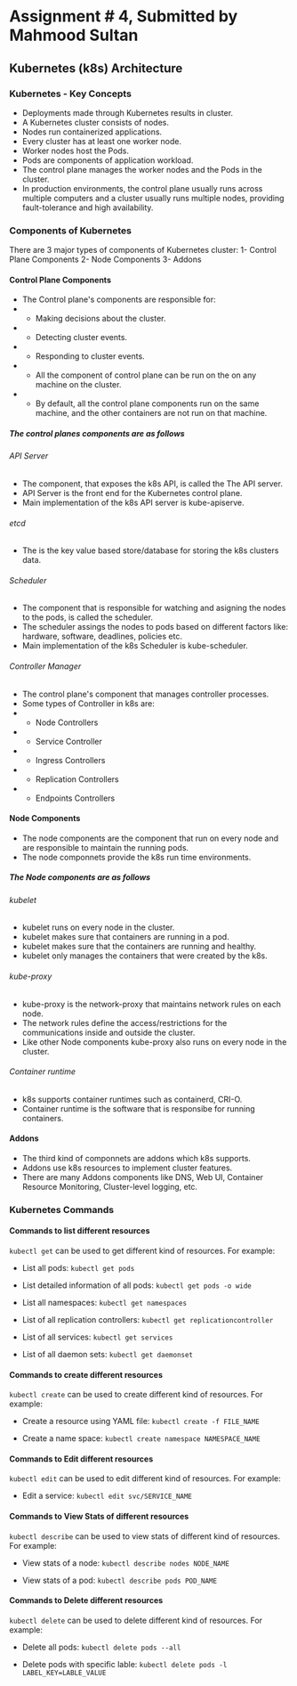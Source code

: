 # Assignment # 4, Submitted by Mahmood Sultan #

## Kubernetes (k8s) Architecture ##

### Kubernetes - Key Concepts ###
- Deployments made through Kubernetes results in cluster. 
- A Kubernetes cluster consists of nodes.
- Nodes run containerized applications.
- Every cluster has at least one worker node.
- Worker nodes host the Pods.
- Pods are components of application workload.
- The control plane manages the worker nodes and the Pods in the cluster.
- In production environments, the control plane usually runs across multiple computers and a cluster usually runs multiple nodes, providing fault-tolerance and high availability.


### Components of Kubernetes ###
There are 3 major types of components of Kubernetes cluster:
1- Control Plane Components
2- Node Components
3- Addons

#### Control Plane Components ####
- The Control plane's components are responsible for:
- - Making decisions about the cluster.
- - Detecting cluster events.
- - Responding to cluster events.
- - All the component of control plane can be run on the on any machine on the cluster.
- - By default, all the control plane components run on the same machine, and the other containers are not run on that machine.

##### The control planes components are as follows #####

###### API Server ######
- The component, that exposes the k8s API, is called the The API server.
- API Server is the front end for the Kubernetes control plane.
- Main implementation of the k8s API server is kube-apiserve.

###### etcd ######
- The is the key value based store/database for storing the k8s clusters data.

###### Scheduler ######
- The component that is responsible for watching and asigning the nodes to the pods, is called the scheduler.
- The scheduler assings the nodes to pods based on different factors like: hardware, software, deadlines, policies etc.
- Main implementation of the k8s Scheduler is kube-scheduler.

###### Controller Manager ######
- The control plane's component that manages controller processes.
- Some types of Controller in k8s are:
- - Node Controllers
- - Service Controller
- - Ingress Controllers
- - Replication Controllers
- - Endpoints Controllers

#### Node Components ####
- The node components are the component that run on every node and are responsible to maintain the running pods.
- The node componnets provide the k8s run time environments.

##### The Node components are as follows #####

###### kubelet ######
- kubelet runs on every node in the cluster.
- kubelet makes sure that containers are running in a pod.
- kubelet makes sure that the containers are running and healthy.
- kubelet only manages the containers that were created by the k8s.

###### kube-proxy ######
- kube-proxy is the network-proxy that maintains network rules on each node.
- The network rules define the access/restrictions for the communications inside and outside the cluster.
- Like other Node components kube-proxy also runs on every node in the cluster.

###### Container runtime ######
- k8s supports container runtimes such as containerd, CRI-O.
- Container runtime is the software that is responsibe for running containers.


#### Addons ####
- The third kind of componnets are addons which k8s supports.
- Addons use k8s resources to implement cluster features.
- There are many Addons components like DNS, Web UI, Container Resource Monitoring, Cluster-level logging, etc.


### Kubernetes Commands ###
#### Commands to list different resources ####
`kubectl get` can be used to get different kind of resources. For example:

 - List all pods:
`kubectl get pods`

- List detailed information of all pods:
`kubectl get pods -o wide`

- List all namespaces:
`kubectl get namespaces`

- List of all replication controllers:
`kubectl get replicationcontroller`

- List of all services:
`kubectl get services`


- List of all daemon sets:
`kubectl get daemonset`
#### Commands to create different resources ####
`kubectl create` can be used to create different kind of resources. For example:

 - Create a resource using YAML file:
`kubectl create -f FILE_NAME`

 - Create a name space:
`kubectl create namespace NAMESPACE_NAME`
#### Commands to Edit different resources ####
`kubectl edit` can be used to edit different kind of resources. For example:

 - Edit a service:
`kubectl edit svc/SERVICE_NAME`

#### Commands to View Stats of different resources ####
`kubectl describe` can be used to view stats of different kind of resources. For example:

 - View stats of a node:
`kubectl describe nodes NODE_NAME`

 - View stats of a pod:
`kubectl describe pods POD_NAME`


#### Commands to Delete different resources ####
`kubectl delete` can be used to delete different kind of resources. For example:

 - Delete all pods:
`kubectl delete pods --all`

 - Delete pods with specific lable:
`kubectl delete pods -l LABEL_KEY=LABLE_VALUE`
